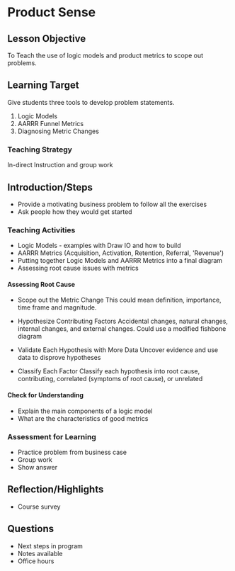 # Product Sense 

## Lesson Objective 
To Teach the use of logic models and product metrics to scope out problems. 

## Learning Target 
Give students three tools to develop problem statements. 
1. Logic Models 
2. AARRR Funnel Metrics  
3. Diagnosing Metric Changes 

### Teaching Strategy 
In-direct Instruction and group work 

## Introduction/Steps 
- Provide a motivating business problem to follow all the exercises 
- Ask people how they would get started 

### Teaching Activities 
- Logic Models - examples with Draw IO and how to build 
- AARRR Metrics (Acquisition, Activation, Retention, Referral, 'Revenue')
- Putting together Logic Models and AARRR Metrics into a final diagram 
- Assessing root cause issues with metrics  

#### Assessing Root Cause 
- Scope out the Metric Change 
This could mean definition, importance, time frame and magnitude. 
 
- Hypothesize Contributing Factors 
Accidental changes, natural changes, internal changes, and external changes. Could use a modified fishbone diagram 

- Validate Each Hypothesis with More Data 
Uncover evidence and use data to disprove hypotheses 

- Classify Each Factor 
Classify each hypothesis into root cause, contributing, correlated (symptoms of root cause), or unrelated 

#### Check for Understanding 
- Explain the main components of a logic model 
- What are the characteristics of good metrics 

### Assessment for Learning 
- Practice problem from business case 
- Group work 
- Show answer 

## Reflection/Highlights 
- Course survey 

## Questions
- Next steps in program 
- Notes available 
- Office hours 